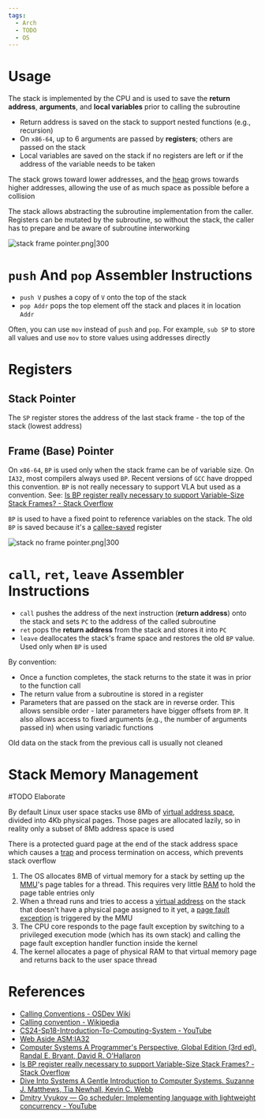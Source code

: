 ```yaml
---
tags:
  - Arch
  - TODO
  - OS
---
```


# Usage

The stack is implemented by the CPU and is used to save the **return address**, **arguments**, and **local variables** prior to calling the subroutine

- Return address is saved on the stack to support nested functions (e.g., recursion)
- On `x86-64`, up to 6 arguments are passed by **registers**; others are passed on the stack
- Local variables are saved on the stack if no registers are left or if the address of the variable needs to be taken

The stack grows toward lower addresses, and the [heap](Heap%20Memory.md) grows towards higher addresses, allowing the use of as much space as possible before a collision

The stack allows abstracting the subroutine implementation from the caller. Registers can be mutated by the subroutine, so without the stack, the caller has to prepare and be aware of subroutine interworking

![stack frame pointer.png|300](stack%20frame%20pointer.png)

# `push` And `pop` Assembler Instructions

- `push V` pushes a copy of `V` onto the top of the stack
- `pop Addr` pops the top element off the stack and places it in location `Addr`

Often, you can use `mov` instead of `push` and `pop`. For example, `sub SP` to store all values and use `mov` to store values using addresses directly

# Registers

## Stack Pointer

The `SP` register stores the address of the last stack frame - the top of the stack (lowest address)

## Frame (Base) Pointer

On `x86-64`, `BP` is used only when the stack frame can be of variable size. On `IA32`, most compilers always used `BP`. Recent versions of `GCC` have dropped this convention. `BP` is not really necessary to support VLA but used as a convention. See: [Is BP register really necessary to support Variable-Size Stack Frames? - Stack Overflow](https://stackoverflow.com/a/37584112/15600693)

`BP` is used to have a fixed point to reference variables on the stack. The old `BP` is saved because it's a [callee-saved](Calling%20Convention.md) register

![stack no frame pointer.png|300](stack%20no%20frame%20pointer.png)

# `call`, `ret`, `leave` Assembler Instructions

- `call` pushes the address of the next instruction (**return address**) onto the stack and sets `PC` to the address of the called subroutine
- `ret` pops the **return address** from the stack and stores it into `PC`
- `leave` deallocates the stack's frame space and restores the old `BP` value. Used only when `BP` is used

By convention:

- Once a function completes, the stack returns to the state it was in prior to the function call
- The return value from a subroutine is stored in a register
- Parameters that are passed on the stack are in reverse order. This allows sensible order - later parameters have bigger offsets from `BP`. It also allows access to fixed arguments (e.g., the number of arguments passed in) when using variadic functions

Old data on the stack from the previous call is usually not cleaned

# Stack Memory Management

#TODO Elaborate

By default Linux user space stacks use 8Mb of [virtual address space](Virtual%20Memory.md), divided into 4Kb physical pages. Those pages are allocated lazily, so in reality only a subset of 8Mb address space is used

There is a protected guard page at the end of the stack address space which causes a [trap](Exceptional%20Control%20Flow.md) and process termination on access, which prevents stack overflow

1. The OS allocates 8MB of virtual memory for a stack by setting up the [MMU](Virtual%20Memory.md)'s page tables for a thread. This requires very little [RAM](Main%20Memory.md) to hold the page table entries only
2. When a thread runs and tries to access a [virtual address](Virtual%20Memory.md) on the stack that doesn't have a physical page assigned to it yet, a [page fault exception](Exceptional%20Control%20Flow.md) is triggered by the MMU
3. The CPU core responds to the page fault exception by switching to a privileged execution mode (which has its own stack) and calling the page fault exception handler function inside the kernel
4. The kernel allocates a page of physical RAM to that virtual memory page and returns back to the user space thread

# References

- [Calling Conventions - OSDev Wiki](https://wiki.osdev.org/Calling_Conventions)
- [Calling convention - Wikipedia](https://en.wikipedia.org/wiki/Calling_convention)
- [CS24-Sp18-Introduction-To-Computing-System - YouTube](https://youtube.com/playlist?list=PL3swII2vlVoXiqUBV524pKEsP1iBN4UBU&si=B_w5UOwuIXVU-pq_)
- [Web Aside ASM:IA32](http://csapp.cs.cmu.edu/3e/waside/waside-ia32.pdf)
- [Computer Systems A Programmer's Perspective, Global Edition (3rd ed). Randal E. Bryant, David R. O'Hallaron](References.md#Computer%20Systems%20A%20Programmer's%20Perspective,%20Global%20Edition%20(3rd%20ed).%20Randal%20E.%20Bryant,%20David%20R.%20O'Hallaron)
- [Is BP register really necessary to support Variable-Size Stack Frames? - Stack Overflow](https://stackoverflow.com/a/37584112/15600693)
- [Dive Into Systems A Gentle Introduction to Computer Systems. Suzanne J. Matthews, Tia Newhall, Kevin C. Webb](References.md#Dive%20Into%20Systems%20A%20Gentle%20Introduction%20to%20Computer%20Systems.%20Suzanne%20J.%20Matthews,%20Tia%20Newhall,%20Kevin%20C.%20Webb)
- [Dmitry Vyukov — Go scheduler: Implementing language with lightweight concurrency - YouTube](https://www.youtube.com/watch?v=-K11rY57K7k&t=824s)
